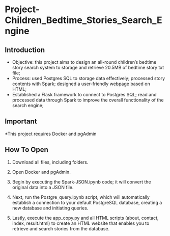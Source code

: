 # Project-Children_Bedtime_Stories_Search_Engine

## **Introduction**
-	Objective: this project aims to design an all-round children’s bedtime story search system to storage and retrieve 20.5MB of bedtime story txt file;
-	Process: used Postgres SQL to storage data effectively; processed story contents with Spark; designed a user-friendly webpage based on HTML;
-	Established a Flask framework to connect to Postgres SQL; read and processed data through Spark to improve the overall functionality of the search engine;

## **Important**
*This project requires Docker and pgAdmin

## **How To Open**
1. Download all files, including folders.

2. Open Docker and pgAdmin.

3. Begin by executing the Spark-JSON.ipynb code; it will convert the original data into a JSON file.

4. Next, run the Postgre_query.ipynb script, which will automatically establish a connection to your default PostgreSQL database, creating a new database and initiating queries.

5. Lastly, execute the app_copy.py and all HTML scripts (about, contact, index, result.html) to create an HTML website that enables you to retrieve and search stories from the database.
